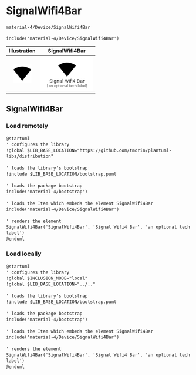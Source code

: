 # SignalWifi4Bar


```text
material-4/Device/SignalWifi4Bar
```

```text
include('material-4/Device/SignalWifi4Bar')
```



| Illustration | SignalWifi4Bar |
| :---: | :---: |
| ![illustration for Illustration](../../material-4/Device/SignalWifi4Bar.png) | ![illustration for SignalWifi4Bar](../../material-4/Device/SignalWifi4Bar.Local.png) |




## SignalWifi4Bar

### Load remotely
```plantuml
@startuml
' configures the library
!global $LIB_BASE_LOCATION="https://github.com/tmorin/plantuml-libs/distribution"

' loads the library's bootstrap
!include $LIB_BASE_LOCATION/bootstrap.puml

' loads the package bootstrap
include('material-4/bootstrap')

' loads the Item which embeds the element SignalWifi4Bar
include('material-4/Device/SignalWifi4Bar')

' renders the element
SignalWifi4Bar('SignalWifi4Bar', 'Signal Wifi4 Bar', 'an optional tech label')
@enduml
```

### Load locally
```plantuml
@startuml
' configures the library
!global $INCLUSION_MODE="local"
!global $LIB_BASE_LOCATION="../.."

' loads the library's bootstrap
!include $LIB_BASE_LOCATION/bootstrap.puml

' loads the package bootstrap
include('material-4/bootstrap')

' loads the Item which embeds the element SignalWifi4Bar
include('material-4/Device/SignalWifi4Bar')

' renders the element
SignalWifi4Bar('SignalWifi4Bar', 'Signal Wifi4 Bar', 'an optional tech label')
@enduml
```

